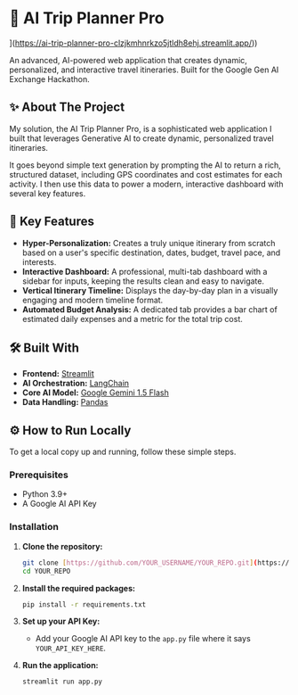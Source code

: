 # 🚀 AI Trip Planner Pro

](https://ai-trip-planner-pro-clzjkmhnrkzo5jtldh8ehj.streamlit.app/))

An advanced, AI-powered web application that creates dynamic, personalized, and interactive travel itineraries. Built for the Google Gen AI Exchange Hackathon.



## ✨ About The Project

My solution, the AI Trip Planner Pro, is a sophisticated web application I built that leverages Generative AI to create dynamic, personalized travel itineraries.

It goes beyond simple text generation by prompting the AI to return a rich, structured dataset, including GPS coordinates and cost estimates for each activity. I then use this data to power a modern, interactive dashboard with several key features.

## 🎯 Key Features

* **Hyper-Personalization:** Creates a truly unique itinerary from scratch based on a user's specific destination, dates, budget, travel pace, and interests.
* **Interactive Dashboard:** A professional, multi-tab dashboard with a sidebar for inputs, keeping the results clean and easy to navigate.
* **Vertical Itinerary Timeline:** Displays the day-by-day plan in a visually engaging and modern timeline format.
* **Automated Budget Analysis:** A dedicated tab provides a bar chart of estimated daily expenses and a metric for the total trip cost.

## 🛠️ Built With

* **Frontend:** [Streamlit](https://streamlit.io/)
* **AI Orchestration:** [LangChain](https://www.langchain.com/)
* **Core AI Model:** [Google Gemini 1.5 Flash](https://deepmind.google/technologies/gemini/)
* **Data Handling:** [Pandas](https://pandas.pydata.org/)

## ⚙️ How to Run Locally

To get a local copy up and running, follow these simple steps.

### Prerequisites

* Python 3.9+
* A Google AI API Key

### Installation

1.  **Clone the repository:**
    ```sh
    git clone [https://github.com/YOUR_USERNAME/YOUR_REPO.git](https://github.com/YOUR_USERNAME/YOUR_REPO.git)
    cd YOUR_REPO
    ```
2.  **Install the required packages:**
    ```sh
    pip install -r requirements.txt
    ```
3.  **Set up your API Key:**
    * Add your Google AI API key to the `app.py` file where it says `YOUR_API_KEY_HERE`.

4.  **Run the application:**
    ```sh
    streamlit run app.py
    ```
